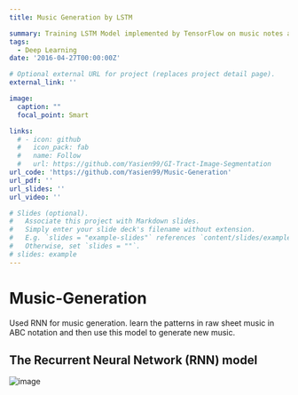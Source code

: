 ```yaml
---
title: Music Generation by LSTM

summary: Training LSTM Model implemented by TensorFlow on music notes after processing them, and eventually the model was able to create new notes.
tags:
  - Deep Learning
date: '2016-04-27T00:00:00Z'

# Optional external URL for project (replaces project detail page).
external_link: ''

image:
  caption: ""
  focal_point: Smart

links:
  # - icon: github
  #   icon_pack: fab
  #   name: Follow
  #   url: https://github.com/Yasien99/GI-Tract-Image-Segmentation
url_code: 'https://github.com/Yasien99/Music-Generation'
url_pdf: ''
url_slides: ''
url_video: ''

# Slides (optional).
#   Associate this project with Markdown slides.
#   Simply enter your slide deck's filename without extension.
#   E.g. `slides = "example-slides"` references `content/slides/example-slides.md`.
#   Otherwise, set `slides = ""`.
# slides: example
---
```

# Music-Generation
Used RNN for music generation. learn the patterns in raw sheet music in ABC notation and then use this model to generate new music.

## The Recurrent Neural Network (RNN) model
![image](https://github.com/Yasien99/Image-Segmentation/assets/55417069/c41f8657-9d84-47db-a019-698be9596818)




